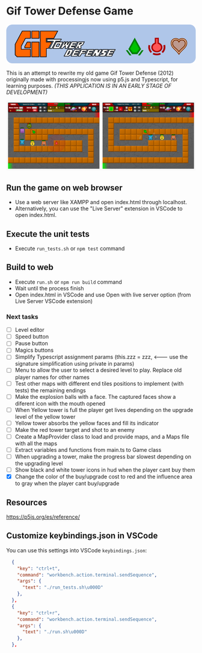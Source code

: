 # Gif Tower Defense Game

![git tower defense banner](https://github.com/darellanodev/gif-tower-defense/blob/main/img/github_readme/banner.png?raw=true)

This is an attempt to rewrite my old game Gif Tower Defense (2012) originally made with processingjs now using p5.js and Typescript, for learning purposes. _(THIS APPLICATION IS IN AN EARLY STAGE OF DEVELOPMENT)_

![git tower defense screenshots](https://github.com/darellanodev/gif-tower-defense/blob/main/img/github_readme/screenshots.png?raw=true)

## Run the game on web browser

- Use a web server like XAMPP and open index.html through localhost.
- Alternatively, you can use the "Live Server" extension in VSCode to open index.html.

## Execute the unit tests

- Execute `run_tests.sh` or `npm test` command

## Build to web

- Execute `run.sh` or `npm run build` command
- Wait until the process finish
- Open index.html in VSCode and use Open with live server option (from Live Server VSCode extension)

### Next tasks

- [ ] Level editor
- [ ] Speed button
- [ ] Pause button
- [ ] Magics buttons
- [ ] Simplify Typescript assignment params (this.zzz = zzz, <--- use the signature simplification using private in params)
- [ ] Menu to allow the user to select a desired level to play. Replace old player names for other names
- [ ] Test other maps with different end tiles positions to implement (with tests) the remaining endings
- [ ] Make the explosion balls with a face. The captured faces show a diferent icon with the mouth opened
- [ ] When Yellow tower is full the player get lives depending on the upgrade level of the yellow tower
- [ ] Yellow tower absorbs the yellow faces and fill its indicator
- [ ] Make the red tower target and shot to an enemy
- [ ] Create a MapProvider class to load and provide maps, and a Maps file with all the maps
- [ ] Extract variables and functions from main.ts to Game class
- [ ] When upgrading a tower, make the progress bar slowest depending on the upgrading level
- [ ] Show black and white tower icons in hud when the player cant buy them
- [x] Change the color of the buy/upgrade cost to red and the influence area to gray when the player cant buy/upgrade

## Resources

<https://p5js.org/es/reference/>

## Customize keybindings.json in VSCode

You can use this settings into VSCode `keybindings.json`:

```json
  {
    "key": "ctrl+t",
    "command": "workbench.action.terminal.sendSequence",
    "args": {
      "text": "./run_tests.sh\u000D"
    },
  },
  {
    "key": "ctrl+r",
    "command": "workbench.action.terminal.sendSequence",
    "args": {
      "text": "./run.sh\u000D"
    },
  },
```
